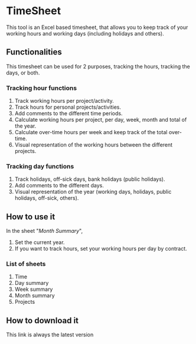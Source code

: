 # TimeSheet
This tool is an Excel based timesheet, that allows you to keep track of your working hours and working days (including holidays and others).

## Functionalities ##
This timesheet can be used for 2 purposes, tracking the hours, tracking the days, or both.

### Tracking hour functions ###
1. Track working hours per project/activity.
1. Track hours for personal projects/activities.
1. Add comments to the different time periods.
1. Calculate working hours per project, per day, week, month and total of the year.
1. Calculate over-time hours per week and keep track of the total over-time.
1. Visual representation of the working hours between the different projects.

### Tracking day functions ###
1. Track holidays, off-sick days, bank holidays (public holidays).
1. Add comments to the different days.
1. Visual representation of the year (working days, holidays, public holidays, off-sick, others).

## How to use it ##
In the sheet "_Month Summary_",
1. Set the current year.
1. If you want to track hours, set your working hours per day by contract.

### List of sheets ###
1. Time
1. Day summary
1. Week summary
1. Month summary
1. Projects

## How to download it ##
This link is always the latest version
